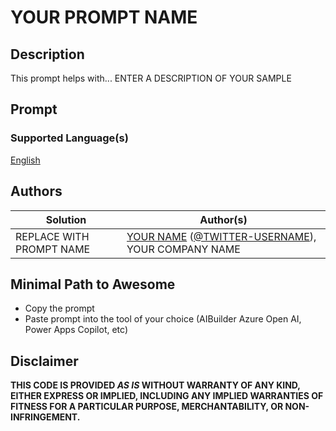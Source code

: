 # YOUR PROMPT NAME 

<!--
Replace the name 
-->

## Description

This prompt helps with... ENTER A DESCRIPTION OF YOUR SAMPLE

## Prompt

### Supported Language(s)

[English](./en-us/prompt.md)

## Authors

Solution|Author(s)
--------|---------
REPLACE WITH PROMPT NAME | [YOUR NAME](https://www.github.com/YOUR-GITHUB-USERNAME) ([@TWITTER-USERNAME](https://twitter.com/YOUR-TWITTER-USERNAME)), YOUR COMPANY NAME

## Minimal Path to Awesome

* Copy the prompt
* Paste prompt into the tool of your choice (AIBuilder Azure Open AI, Power Apps Copilot, etc)

## Disclaimer

**THIS CODE IS PROVIDED *AS IS* WITHOUT WARRANTY OF ANY KIND, EITHER EXPRESS OR IMPLIED, INCLUDING ANY IMPLIED WARRANTIES OF FITNESS FOR A PARTICULAR PURPOSE, MERCHANTABILITY, OR NON-INFRINGEMENT.**
